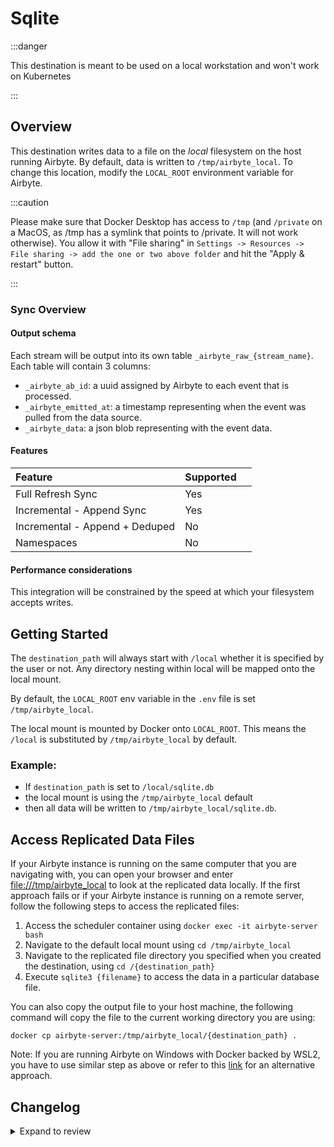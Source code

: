 # Sqlite

:::danger

This destination is meant to be used on a local workstation and won't work on Kubernetes

:::

## Overview

This destination writes data to a file on the _local_ filesystem on the host running Airbyte. By default, data is written to `/tmp/airbyte_local`. To change this location, modify the `LOCAL_ROOT` environment variable for Airbyte.

:::caution

Please make sure that Docker Desktop has access to `/tmp` (and `/private` on a MacOS, as /tmp has a symlink that points to /private. It will not work otherwise). You allow it with "File sharing" in `Settings -> Resources -> File sharing -> add the one or two above folder` and hit the "Apply & restart" button.

:::

### Sync Overview

#### Output schema

Each stream will be output into its own table `_airbyte_raw_{stream_name}`. Each table will contain 3 columns:

- `_airbyte_ab_id`: a uuid assigned by Airbyte to each event that is processed.
- `_airbyte_emitted_at`: a timestamp representing when the event was pulled from the data source.
- `_airbyte_data`: a json blob representing with the event data.

#### Features

| Feature                        | Supported |     |
| :----------------------------- | :-------- | :-- |
| Full Refresh Sync              | Yes       |     |
| Incremental - Append Sync      | Yes       |     |
| Incremental - Append + Deduped | No        |     |
| Namespaces                     | No        |     |

#### Performance considerations

This integration will be constrained by the speed at which your filesystem accepts writes.

## Getting Started

The `destination_path` will always start with `/local` whether it is specified by the user or not. Any directory nesting within local will be mapped onto the local mount.

By default, the `LOCAL_ROOT` env variable in the `.env` file is set `/tmp/airbyte_local`.

The local mount is mounted by Docker onto `LOCAL_ROOT`. This means the `/local` is substituted by `/tmp/airbyte_local` by default.

### Example:

- If `destination_path` is set to `/local/sqlite.db`
- the local mount is using the `/tmp/airbyte_local` default
- then all data will be written to `/tmp/airbyte_local/sqlite.db`.

## Access Replicated Data Files

If your Airbyte instance is running on the same computer that you are navigating with, you can open your browser and enter [file:///tmp/airbyte_local](file:///tmp/airbyte_local) to look at the replicated data locally. If the first approach fails or if your Airbyte instance is running on a remote server, follow the following steps to access the replicated files:

1. Access the scheduler container using `docker exec -it airbyte-server bash`
2. Navigate to the default local mount using `cd /tmp/airbyte_local`
3. Navigate to the replicated file directory you specified when you created the destination, using `cd /{destination_path}`
4. Execute `sqlite3 {filename}` to access the data in a particular database file.

You can also copy the output file to your host machine, the following command will copy the file to the current working directory you are using:

```text
docker cp airbyte-server:/tmp/airbyte_local/{destination_path} .
```

Note: If you are running Airbyte on Windows with Docker backed by WSL2, you have to use similar step as above or refer to this [link](/integrations/locating-files-local-destination.md) for an alternative approach.

## Changelog

<details>
  <summary>Expand to review</summary>

| Version | Date       | Pull Request                                             | Subject                |
|:--------| :--------- | :------------------------------------------------------- | :--------------------- |
| 0.1.10 | 2025-01-25 | [43815](https://github.com/airbytehq/airbyte/pull/43815) | Starting with this version, the Docker image is now rootless. Please note that this and future versions will not be compatible with Airbyte versions earlier than 0.64 |
| 0.1.9 | 2024-08-22 | [44530](https://github.com/airbytehq/airbyte/pull/44530) | Update test dependencies |
| 0.1.8 | 2024-07-09 | [41098](https://github.com/airbytehq/airbyte/pull/41098) | Update dependencies |
| 0.1.7 | 2024-07-06 | [40944](https://github.com/airbytehq/airbyte/pull/40944) | Update dependencies |
| 0.1.6 | 2024-06-27 | [40215](https://github.com/airbytehq/airbyte/pull/40215) | Replaced deprecated AirbyteLogger with logging.Logger |
| 0.1.5 | 2024-06-25 | [40323](https://github.com/airbytehq/airbyte/pull/40323) | Update dependencies |
| 0.1.4 | 2024-06-22 | [40070](https://github.com/airbytehq/airbyte/pull/40070) | Update dependencies |
| 0.1.3 | 2024-06-04 | [38975](https://github.com/airbytehq/airbyte/pull/38975) | [autopull] Upgrade base image to v1.2.1 |
| 0.1.2 | 2024-05-22 | [38539](https://github.com/airbytehq/airbyte/pull/38539) | [autopull] base image + poetry + up_to_date |
| 0.1.1 | 2024-05-21 | [38539](https://github.com/airbytehq/airbyte/pull/38539) | [autopull] base image + poetry + up_to_date |
| 0.1.0 | 2022-07-25 | [15018](https://github.com/airbytehq/airbyte/pull/15018) | New SQLite destination |

</details>
